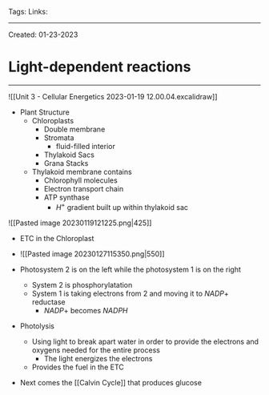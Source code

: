Tags:
Links: 

---
Created: 01-23-2023
# Light-dependent reactions
---

![[Unit 3 - Cellular Energetics 2023-01-19 12.00.04.excalidraw]]
- Plant Structure
	- Chloroplasts
		- Double membrane
		- Stromata
			- fluid-filled interior
		- Thylakoid Sacs
		- Grana Stacks
	- Thylakoid membrane contains
		- Chlorophyll molecules
		- Electron transport chain
		- ATP synthase
			- $H^+$ gradient built up within thylakoid sac

![[Pasted image 20230119121225.png|425]]

- ETC in the Chloroplast
- ![[Pasted image 20230127115350.png|550]]
- Photosystem 2 is on the left while the photosystem 1 is on the right
	- System 2 is phosphorylatation
	- System 1 is taking electrons from 2 and moving it to $NADP+$ reductase
		- $NADP+$ becomes $NADPH$
- Photolysis
	- Using light to break apart water in order to provide the electrons and oxygens needed for the entire process
		- The light energizes the electrons
	- Provides the fuel in the ETC


- Next comes the [[Calvin Cycle]] that produces glucose